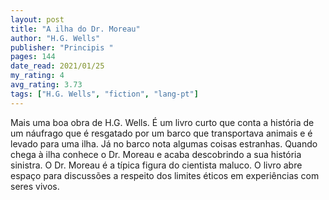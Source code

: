 ```yaml
---
layout: post
title: "A ilha do Dr. Moreau"
author: "H.G. Wells"
publisher: "Principis "
pages: 144
date_read: 2021/01/25
my_rating: 4
avg_rating: 3.73
tags: ["H.G. Wells", "fiction", "lang-pt"]
---
```


Mais uma boa obra de H.G. Wells. É um livro curto que conta a história de um náufrago que é resgatado por um barco que transportava animais e é levado para uma ilha. Já no barco nota algumas coisas estranhas. Quando chega à ilha conhece o Dr. Moreau e acaba descobrindo a sua história sinistra. O Dr. Moreau é a típica figura do cientista maluco. O livro abre espaço para discussões a respeito dos limites éticos em experiências com seres vivos.

